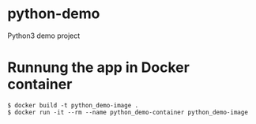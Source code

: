 # python-demo
Python3 demo project

# Runnung the app in Docker container
```
$ docker build -t python_demo-image .
$ docker run -it --rm --name python_demo-container python_demo-image
```
